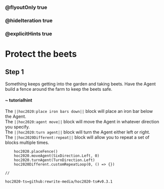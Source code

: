 ### @flyoutOnly true
### @hideIteration true
### @explicitHints true

# Protect the beets

## Step 1
Something keeps getting into the garden and taking beets. Have the Agent build a fence around the farm to keep the beets safe.

#### ~ tutorialhint 
The ``||hoc2020:place iron bars down||`` block will place an iron bar below the Agent.  
The ``||hoc2020:agent move||`` block will move the Agent in whatever direction you specify.  
The ``||hoc2020:turn agent||`` block will turn the Agent either left or right.  
The ``||hoc2020Different:repeat||`` block will allow you to repeat a set of blocks multiple times.


```ghost
    hoc2020.placeFence()
    hoc2020.moveAgent(SixDirection.Left, 0)
    hoc2020.turnAgent(TurnDirection.Left)  
    hoc2020Different.customRepeatLoop(0, () => {})
```
```template
//
```
```package
hoc2020-ts=github:rewrite-media/hoc2020-ts#v0.3.1
```